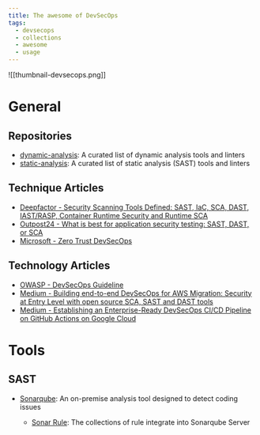 ```yaml
---
title: The awesome of DevSecOps
tags:
  - devsecops
  - collections
  - awesome
  - usage
---
```


![[thumbnail-devsecops.png]]
# General

## Repositories

- [dynamic-analysis](https://github.com/analysis-tools-dev/dynamic-analysis): A curated list of dynamic analysis tools and linters
- [static-analysis](https://github.com/analysis-tools-dev/static-analysis): A curated list of static analysis (SAST) tools and linters

## Technique Articles

- [Deepfactor - Security Scanning Tools Defined: SAST, IaC, SCA, DAST, IAST/RASP, Container Runtime Security and Runtime SCA](https://www.deepfactor.io/security-scanning-tools-defined-sast-iac-sca-dast-iast-rasp-container-runtime-security-and-runtime-sca/)
- [Outpost24 - What is best for application security testing: SAST, DAST, or SCA](https://outpost24.com/blog/application-security-testing-sast-dast-sca/)
- [Microsoft - Zero Trust DevSecOps](https://learn.microsoft.com/en-us/security/zero-trust/develop/secure-devops-environments-zero-trust)

## Technology Articles

- [OWASP - DevSecOps Guideline](https://owasp.org/www-project-devsecops-guideline/latest/)
- [Medium - Building end-to-end DevSecOps for AWS Migration: Security at Entry Level with open source SCA, SAST and DAST tools](https://medium.com/@akhilmittal510/building-end-to-end-devsecops-for-aws-migration-security-at-entry-level-with-open-source-sca-sast-919480423fc1)
- [Medium - Establishing an Enterprise-Ready DevSecOps CI/CD Pipeline on GitHub Actions on Google Cloud](https://medium.com/@anshumaansingh10jan/building-an-enterprise-ready-devsecops-ci-cd-pipeline-on-github-actions-for-gcp-6746f6a43187)

# Tools

## SAST

- [Sonarqube](https://docs.sonarsource.com/sonarqube-server/latest/): An on-premise analysis tool designed to detect coding issues

	- [Sonar Rule](https://rules.sonarsource.com/): The collections of rule integrate into Sonarqube Server